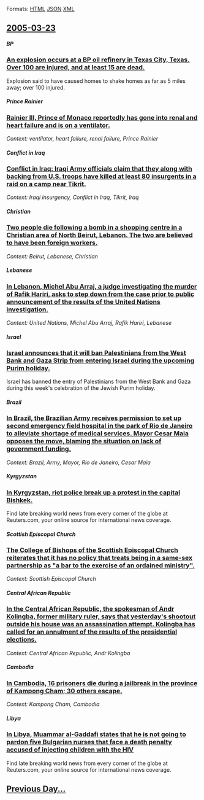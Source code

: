 
Formats: [HTML](2005/03/23/index.html)  [JSON](2005/03/23/index.json)  [XML](2005/03/23/index.xml)  

## [2005-03-23](/news/2005/03/23/index.md)

##### BP
### [ An explosion occurs at a BP oil refinery in Texas City, Texas. Over 100 are injured, and at least 15 are dead. ](/news/2005/03/23/an-explosion-occurs-at-a-bp-oil-refinery-in-texas-city-texas-over-100-are-injured-and-at-least-15-are-dead.md)
Explosion said to have caused homes to shake homes as far as 5 miles away; over 100 injured.

##### Prince Rainier
### [ Rainier III, Prince of Monaco reportedly has gone into renal and heart failure and is on a ventilator. ](/news/2005/03/23/rainier-iii-prince-of-monaco-reportedly-has-gone-into-renal-and-heart-failure-and-is-on-a-ventilator.md)
_Context: ventilator, heart failure, renal failure, Prince Rainier_

##### Conflict in Iraq
### [ Conflict in Iraq: Iraqi Army officials claim that they along with backing from U.S. troops have killed at least 80 insurgents in a raid on a camp near Tikrit. ](/news/2005/03/23/conflict-in-iraq-iraqi-army-officials-claim-that-they-along-with-backing-from-u-s-troops-have-killed-at-least-80-insurgents-in-a-raid-on.md)
_Context: Iraqi insurgency, Conflict in Iraq, Tikrit, Iraq_

##### Christian
### [ Two people die following a bomb in a shopping centre in a Christian area of North Beirut, Lebanon. The two are believed to have been foreign workers. ](/news/2005/03/23/two-people-die-following-a-bomb-in-a-shopping-centre-in-a-christian-area-of-north-beirut-lebanon-the-two-are-believed-to-have-been-foreig.md)
_Context: Beirut, Lebanese, Christian_

##### Lebanese
### [ In Lebanon, Michel Abu Arraj, a judge investigating the murder of Rafik Hariri, asks to step down from the case prior to public announcement of the results of the United Nations investigation. ](/news/2005/03/23/in-lebanon-michel-abu-arraj-a-judge-investigating-the-murder-of-rafik-hariri-asks-to-step-down-from-the-case-prior-to-public-announcemen.md)
_Context: United Nations, Michel Abu Arraj, Rafik Hariri, Lebanese_

##### Israel
### [ Israel announces that it will ban Palestinians from the West Bank and Gaza Strip from entering Israel during the upcoming Purim holiday. ](/news/2005/03/23/israel-announces-that-it-will-ban-palestinians-from-the-west-bank-and-gaza-strip-from-entering-israel-during-the-upcoming-purim-holiday.md)
Israel has banned the entry of Palestinians from the West Bank and Gaza during this week&#39;s celebration of the Jewish Purim holiday. 

##### Brazil
### [ In Brazil, the Brazilian Army receives permission to set up second emergency field hospital in the park of Rio de Janeiro to alleviate shortage of medical services. Mayor Cesar Maia opposes the move, blaming the situation on lack of government funding. ](/news/2005/03/23/in-brazil-the-brazilian-army-receives-permission-to-set-up-second-emergency-field-hospital-in-the-park-of-rio-de-janeiro-to-alleviate-shor.md)
_Context: Brazil, Army, Mayor, Rio de Janeiro, Cesar Maia_

##### Kyrgyzstan
### [ In Kyrgyzstan, riot police break up a protest in the capital Bishkek. ](/news/2005/03/23/in-kyrgyzstan-riot-police-break-up-a-protest-in-the-capital-bishkek.md)
Find late breaking world news from every corner of the globe at Reuters.com, your online source for international news coverage.

##### Scottish Episcopal Church
### [ The College of Bishops of the Scottish Episcopal Church reiterates that it has no policy that treats being in a same-sex partnership as "a bar to the exercise of an ordained ministry". ](/news/2005/03/23/the-college-of-bishops-of-the-scottish-episcopal-church-reiterates-that-it-has-no-policy-that-treats-being-in-a-same-sex-partnership-as-a.md)
_Context: Scottish Episcopal Church_

##### Central African Republic
### [ In the Central African Republic, the spokesman of Andr Kolingba, former military ruler, says that yesterday's shootout outside his house was an assassination attempt. Kolingba has called for an annulment of the results of the presidential elections. ](/news/2005/03/23/in-the-central-african-republic-the-spokesman-of-andre-kolingba-former-military-ruler-says-that-yesterday-s-shootout-outside-his-house-w.md)
_Context: Central African Republic, Andr Kolingba_

##### Cambodia
### [ In Cambodia, 16 prisoners die during a jailbreak in the province of Kampong Cham; 30 others escape. ](/news/2005/03/23/in-cambodia-16-prisoners-die-during-a-jailbreak-in-the-province-of-kampong-cham-30-others-escape.md)
_Context: Kampong Cham, Cambodia_

##### Libya
### [ In Libya, Muammar al-Gaddafi states that he is not going to pardon five Bulgarian nurses that face a death penalty accused of injecting children with the HIV ](/news/2005/03/23/in-libya-muammar-al-gaddafi-states-that-he-is-not-going-to-pardon-five-bulgarian-nurses-that-face-a-death-penalty-accused-of-injecting-chi.md)
Find late breaking world news from every corner of the globe at Reuters.com, your online source for international news coverage.

## [Previous Day...](/news/2005/03/22/index.md)

